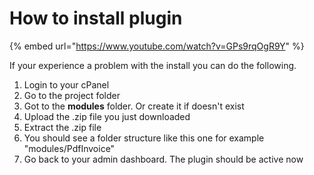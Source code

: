 # How to install plugin

{% embed url="https://www.youtube.com/watch?v=GPs9rqOgR9Y" %}

If your experience a problem with the install you can do the following.

1. Login to your cPanel
2. Go to the project folder
3. Got to the **modules** folder. Or create it if doesn't exist
4. Upload the .zip file you just downloaded
5. Extract the .zip file
6. You should see a folder structure like this one for example "modules/PdfInvoice"
7. Go back to your admin dashboard. The plugin should be active now

